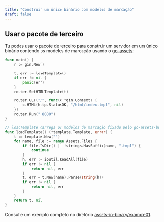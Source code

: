 ```yaml
---
title: "Construir um único binário com modelos de marcação"
draft: false
---
```

## Usar o pacote de terceiro

Tu podes usar o pacote de terceiro para construir um servidor em um único binário contendo os modelos de marcação usando o [go-assets](https://github.com/jessevdk/go-assets):

```go
func main() {
	r := gin.New()

	t, err := loadTemplate()
	if err != nil {
		panic(err)
	}
	router.SetHTMLTemplate(t)

	router.GET("/", func(c *gin.Context) {
		c.HTML(http.StatusOK, "/html/index.tmpl", nil)
	})
	router.Run(":8080")
}

// loadTemplate carrega os modelos de marcação fixado pelo go-assets-builder
func loadTemplate() (*template.Template, error) {
	t := template.New("")
	for name, file := range Assets.Files {
		if file.IsDir() || !strings.HasSuffix(name, ".tmpl") {
			continue
		}
		h, err := ioutil.ReadAll(file)
		if err != nil {
			return nil, err
		}
		t, err = t.New(name).Parse(string(h))
		if err != nil {
			return nil, err
		}
	}
	return t, nil
}
```

Consulte um exemplo completo no diretório [assets-in-binary/example01](https://github.com/gin-gonic/examples/tree/master/assets-in-binary/example01).
